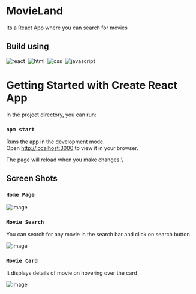 # MovieLand

Its a React App where you can search for movies

## Build using

![react](https://img.shields.io/badge/React-20232A?style=for-the-badge&logo=react&logoColor=61DAFB)&nbsp;
![html](https://img.shields.io/badge/HTML5-E34F26?style=for-the-badge&logo=html5&logoColor=white)&nbsp;
![css](https://img.shields.io/badge/CSS3-1572B6?style=for-the-badge&logo=css3&logoColor=white)&nbsp;
![javascript](https://img.shields.io/badge/JavaScript-323330?style=for-the-badge&logo=javascript&logoColor=F7DF1E)&nbsp;


# Getting Started with Create React App

In the project directory, you can run:

### `npm start`

Runs the app in the development mode.\
Open [http://localhost:3000](http://localhost:3000) to view it in your browser.

The page will reload when you make changes.\


## Screen Shots

### ``Home Page``

![image](https://user-images.githubusercontent.com/67750128/158796345-ed2d2db0-7919-41fa-a903-ade3d28aff50.png)

### ``Movie Search``

You can search for any movie in the search bar and click on search button

![image](https://user-images.githubusercontent.com/67750128/158796497-1dbe4f94-db3b-4b75-b909-a06848693705.png)

### `` Movie Card ``

It displays details of movie on hovering over the card

![image](https://user-images.githubusercontent.com/67750128/158796627-958850f7-5687-46ea-95f3-4e6ac3d7db95.png)
